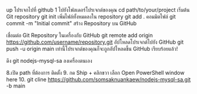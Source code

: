 up โปรเจกไปที่ github
1 ไปยังโฟลเดอร์โปรเจกต์ของคุณ
     cd path/to/your/project
เริ่มต้น Git repository
git init
เพิ่มไฟล์ทั้งหมดลงใน repository
git add .
คอมมิตไฟล์
git commit -m "Initial commit"
สร้าง Repository บน GitHub

เชื่อมต่อ Git Repository ในเครื่องกับ GitHub
     git remote add origin https://github.com/username/repository.git
อัปโหลดโปรเจกต์ไปยัง GitHub
     git push -u origin main
เท่านี้โปรเจกต์ของคุณก็จะถูกอัปโหลดขึ้น GitHub เรียบร้อยแล้ว!



 ดึง git nodejs-mysql-sa ลงเครื่องตนเอง

8.เปิด path ที่ต้องการ ติดตั้ง 
9. กด Ship + คลิกขวา เลือก Open PowerShell window here 
10. 
           git cline https://github.com/somsaknuankaew/nodejs-mysql-sa.git -b main 
